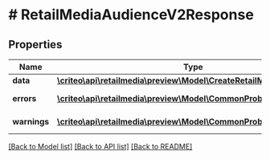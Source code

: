 # # RetailMediaAudienceV2Response

## Properties

Name | Type | Description | Notes
------------ | ------------- | ------------- | -------------
**data** | [**\criteo\api\retailmedia\preview\Model\CreateRetailMediaAudienceV2**](CreateRetailMediaAudienceV2.md) |  | [optional]
**errors** | [**\criteo\api\retailmedia\preview\Model\CommonProblem[]**](CommonProblem.md) | errors | [optional] [readonly]
**warnings** | [**\criteo\api\retailmedia\preview\Model\CommonProblem[]**](CommonProblem.md) | warnings | [optional] [readonly]

[[Back to Model list]](../../README.md#models) [[Back to API list]](../../README.md#endpoints) [[Back to README]](../../README.md)

